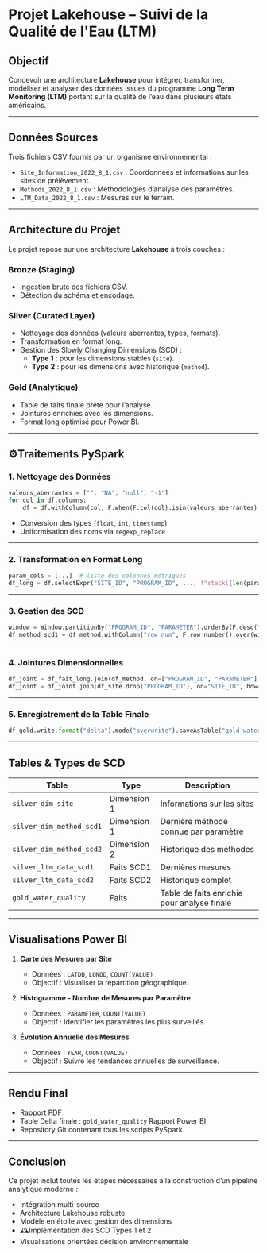 
# Projet Lakehouse – Suivi de la Qualité de l'Eau (LTM)

## Objectif

Concevoir une architecture **Lakehouse** pour intégrer, transformer, modéliser et analyser des données issues du programme **Long Term Monitoring (LTM)** portant sur la qualité de l’eau dans plusieurs états américains.

---

## Données Sources

Trois fichiers CSV fournis par un organisme environnemental :

- `Site_Information_2022_8_1.csv` : Coordonnées et informations sur les sites de prélèvement.
- `Methods_2022_8_1.csv` : Méthodologies d’analyse des paramètres.
- `LTM_Data_2022_8_1.csv` : Mesures sur le terrain.

---

## Architecture du Projet

Le projet repose sur une architecture **Lakehouse** à trois couches :

### Bronze (Staging)
- Ingestion brute des fichiers CSV.
- Détection du schéma et encodage.

### Silver (Curated Layer)
- Nettoyage des données (valeurs aberrantes, types, formats).
- Transformation en format long.
- Gestion des Slowly Changing Dimensions (SCD) :
  - **Type 1** : pour les dimensions stables (`site`).
  - **Type 2** : pour les dimensions avec historique (`method`).

### Gold (Analytique)
- Table de faits finale prête pour l’analyse.
- Jointures enrichies avec les dimensions.
- Format long optimisé pour Power BI.

---

## ⚙Traitements PySpark

### 1. Nettoyage des Données

```python
valeurs_aberrantes = ["", "NA", "null", "-1"]
for col in df.columns:
    df = df.withColumn(col, F.when(F.col(col).isin(valeurs_aberrantes), None).otherwise(F.col(col)))
```

- Conversion des types (`float`, `int`, `timestamp`)
- Uniformisation des noms via `regexp_replace`

---

### 2. Transformation en Format Long

```python
param_cols = [...]  # liste des colonnes métriques
df_long = df.selectExpr("SITE_ID", "PROGRAM_ID", ..., f"stack({len(param_cols)}, ...)")
```

---

### 3. Gestion des SCD

```python
window = Window.partitionBy("PROGRAM_ID", "PARAMETER").orderBy(F.desc("END_YEAR"))
df_method_scd1 = df_method.withColumn("row_num", F.row_number().over(window)).filter("row_num = 1")
```

---

### 4. Jointures Dimensionnelles

```python
df_joint = df_fait_long.join(df_method, on=["PROGRAM_ID", "PARAMETER"], how="left")
df_joint = df_joint.join(df_site.drop("PROGRAM_ID"), on="SITE_ID", how="left")
```

---

### 5. Enregistrement de la Table Finale

```python
df_gold.write.format("delta").mode("overwrite").saveAsTable("gold_water_quality")
```

---

## Tables & Types de SCD

| Table                     | Type        | Description                                           |
|--------------------------|-------------|-------------------------------------------------------|
| `silver_dim_site`        | Dimension 1 | Informations sur les sites                            |
| `silver_dim_method_scd1` | Dimension 1 | Dernière méthode connue par paramètre                 |
| `silver_dim_method_scd2` | Dimension 2 | Historique des méthodes                               |
| `silver_ltm_data_scd1`   | Faits SCD1  | Dernières mesures                                     |
| `silver_ltm_data_scd2`   | Faits SCD2  | Historique complet                                    |
| `gold_water_quality`     | Faits       | Table de faits enrichie pour analyse finale           |

---

##  Visualisations Power BI

1. **Carte des Mesures par Site**
   - Données : `LATDD`, `LONDD`, `COUNT(VALUE)`
   - Objectif : Visualiser la répartition géographique.

2. **Histogramme - Nombre de Mesures par Paramètre**
   - Données : `PARAMETER`, `COUNT(VALUE)`
   - Objectif : Identifier les paramètres les plus surveillés.

3. **Évolution Annuelle des Mesures**
   - Données : `YEAR`, `COUNT(VALUE)`
   - Objectif : Suivre les tendances annuelles de surveillance.


---

## Rendu Final

- Rapport PDF
- Table Delta finale : `gold_water_quality`
  Rapport Power BI
- Repository Git contenant tous les scripts PySpark

---

## Conclusion

Ce projet inclut toutes les étapes nécessaires à la construction d’un pipeline analytique moderne :

- Intégration multi-source
- Architecture Lakehouse robuste
- Modèle en étoile avec gestion des dimensions
- 🕰Implémentation des SCD Types 1 et 2
- Visualisations orientées décision environnementale
